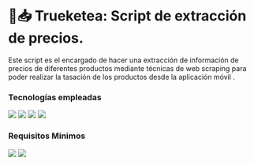# 📝📥 Trueketea: Script de extracción de precios.

Este script es el encargado de hacer una extracción de información de precios de diferentes productos mediante técnicas de web scraping para poder realizar la tasación de los productos desde la aplicación móvil .

### Tecnologías empleadas

[![](https://img.shields.io/badge/git-%23F05033.svg?style=for-the-badge&logo=git&logoColor=white)]()
[![](https://img.shields.io/badge/MongoDB-4EA94B?style=for-the-badge&logo=mongodb&logoColor=white)]()
[![](https://img.shields.io/badge/Python-14354C?style=for-the-badge&logo=python&logoColor=white)]()
[![](https://img.shields.io/badge/Microsoft%20SQL%20Server-CC2927?style=for-the-badge&logo=microsoft%20sql%20server&logoColor=white)]()


### Requisitos Minimos

[![](https://img.shields.io/badge/Paython-3,7-green?longCache=true&style=popout-square)]()
[![](https://img.shields.io/badge/Selenium-4,2,0-FA7343?longCache=true&style=popout-square)]()